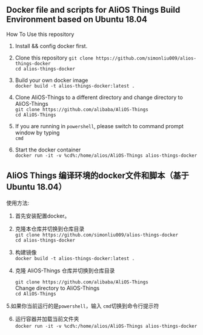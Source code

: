 ## Docker file and scripts for AliOS Things Build Environment based on Ubuntu 18.04

How To Use this repository

1. Install && config docker first.

2. Clone this repository
	`git clone https://github.com/simonliu009/alios-things-docker`<br> 
	`cd alios-things-docker`

3. Build your own docker image <br>
`docker build -t alios-things-docker:latest .`<br>

4. Clone AliOS-Things to a different directory and change directory to AliOS-Things<br>
	`git clone https://github.com/alibaba/AliOS-Things`<br>
	`cd AliOS-Things`

5. If you are running in `powershell`, please switch to command prompt window by typing <br>`cmd`<br>

6. Start the docker container <br>
        `docker run -it -v %cd%:/home/alios/AliOS-Things alios-things-docker`<br>

		
## AliOS Things 编译环境的docker文件和脚本（基于Ubuntu 18.04）

使用方法:

1. 首先安装配置docker。<br>

2. 克隆本仓库并切换到仓库目录<br>
	`git clone https://github.com/simonliu009/alios-things-docker` <br>
	`cd alios-things-docker`

3. 构建镜像<br>
   `docker build -t alios-things-docker:latest .`

4.  克隆 AliOS-Things 仓库并切换到仓库目录<br>
     
	`git clone https://github.com/alibaba/AliOS-Things`<br>
     Change directory to AliOS-Things<br>
	`cd AliOS-Things`<br>

5.如果你当前运行的是`powershell`，输入 `cmd`切换到命令行提示符<br>

6. 运行容器并加载当前文件夹 <br>
        `docker run -it -v %cd%:/home/alios/AliOS-Things alios-things-docker`<br>